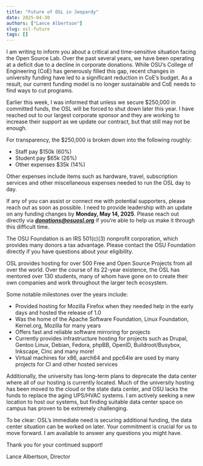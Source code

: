 ```yaml
---
title: "Future of OSL in Jeopardy"
date: 2025-04-30
authors: ["Lance Albertson"]
slug: osl-future
tags: []
---
```


I am writing to inform you about a critical and time-sensitive situation facing the Open Source Lab. Over the past
several years, we have been operating at a deficit due to a decline in corporate donations. While OSU’s College of
Engineering (CoE) has generously filled this gap, recent changes in university funding have led to a significant
reduction in CoE’s budget. As a result, our current funding model is no longer sustainable and CoE needs to find ways
to cut programs.

Earlier this week, I was informed that unless we secure $250,000 in committed funds, the OSL will be forced to shut
down later this year. I have reached out to our largest corporate sponsor and they are working to increase their
support as we update our contract, but that still may not be enough.

For transparency, the $250,000 is broken down into the following roughly:

- Staff pay $150k (60%)
- Student pay $65k (26%)
- Other expenses $35k (14%)

Other expenses include items such as hardware, travel, subscription services and other miscellaneous expenses needed to
run the OSL day to day.

If any of you can assist or connect me with potential supporters, please reach out as soon as possible. I need to
provide leadership with an update on any funding changes by **Monday, May 14, 2025**. Please reach out directly via
_**<donations@osuosl.org>**_ if you’re able to help us make it through this difficult time.

The OSU Foundation is an IRS 501(c)(3) nonprofit corporation, which provides many donors a tax advantage. Please
contact the OSU Foundation directly if you have questions about your eligibility.

OSL provides hosting for over 500 Free and Open Source Projects from all over the world. Over the course of its 22-year
existence, the OSL has mentored over 130 students, many of whom have gone on to create their own companies and work
throughout the larger tech ecosystem.

Some notable milestones over the years include:

- Provided hosting for Mozilla Firefox when they needed help in the early days and hosted the release of 1.0
- Was the home of the Apache Software Foundation, Linux Foundation, Kernel.org, Mozilla for many years
- Offers fast and reliable software mirroring for projects
- Currently provides infrastructure hosting for projects such as Drupal, Gentoo Linux, Debian, Fedora, phpBB, OpenID,
  Buildroot/Busybox, Inkscape, Cinc and many more!
- Virtual machines for x86, aarch64 and ppc64le are used by many projects for CI and other hosted services

Additionally, the university has long-term plans to deprecate the data center where all of our hosting is currently
located. Much of the university hosting has been moved to the cloud or the state data center, and OSU lacks the funds
to replace the aging UPS/HVAC systems. I am actively seeking a new location to host our systems, but finding suitable
data center space on campus has proven to be extremely challenging.

To be clear: OSL’s immediate need is securing additional funding, the data center situation can be worked on later.
Your commitment is crucial for us to move forward. I am available to answer any questions you might have.

Thank you for your continued support!

Lance Albertson, Director
